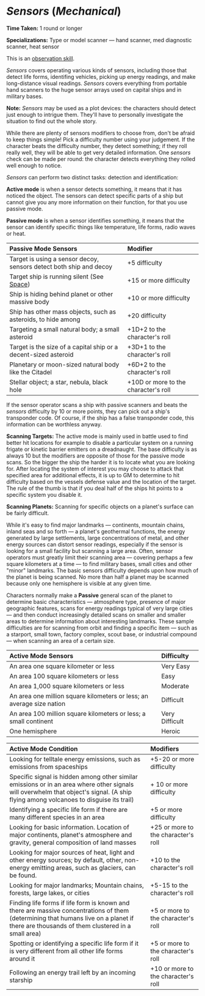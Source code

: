 # *Sensors* (*Mechanical*)

**Time Taken:** 1 round or longer

**Specializations:** Type or model scanner — hand scanner, med diagnostic scanner, heat sensor

This is an [observation skill](observation-skills.md).

*Sensors* covers operating various kinds of sensors, including those that detect life forms, identifing vehicles,
picking up energy readings, and make long-distance visual readings. *Sensors* covers everything from portable hand
scanners to the huge sensor arrays used on capital ships and in military bases.

**Note:** *Sensors* may be used as a plot devices: the characters should detect just enough to intrigue them. They'll
have to personally investigate the situation to find out the whole story.

While there are plenty of sensors modifiers to choose from, don't be afraid to keep things simple! Pick a difficulty
number using your judgement. If the character beats the difficulty number, they detect something; if they roll really
well, they will be able to get very detailed information. One *sensors* check can be made per round: the character
detects everything they rolled well enough to notice.

*Sensors* can perform two distinct tasks: detection and identification:

**Active mode** is when a sensor detects something, it means that it has noticed the object. The sensors can detect
specific parts of a ship but cannot give you any more information on their function, for that you use passive mode.

**Passive mode** is when a sensor identifies something, it means that the sensor can identify specific things like
temperature, life forms, radio waves or heat.

| Passive Mode Sensors                                               | Modifier                             |
| :----------------------------------------------------------------- | :----------------------------------- |
| Target is using a sensor decoy, sensors detect both ship and decoy | +5 difficulty                        |
| Target ship is running silent (See [Space](space.md))              | +15 or more difficulty               |
| Ship is hiding behind planet or other massive body                 | +10 or more difficulty               |
| Ship has other mass objects, such as asteroids, to hide among      | +20 difficulty                       |
| Targeting a small natural body; a small asteroid                   | +1D+2 to the character's roll        |
| Target is the size of a capital ship or a decent-sized asteroid    | +3D+1 to the character's roll        |
| Planetary or moon-sized natural body like the Citadel              | +6D+2 to the character's roll        |
| Stellar object; a star, nebula, black hole                         | +10D or more to the character's roll |

If the sensor operator scans a ship with passive scanners and beats the *sensors* difficulty by 10 or more points, they
can pick out a ship's transponder code. Of course, if the ship has a false transponder code, this information can be
worthless anyway.

**Scanning Targets:** The active mode is mainly used in battle used to find better hit locations for example to disable
a particular system on a running frigate or kinetic barrier emitters on a dreadnaught. The base difficulty is as always
10 but the modifiers are opposite of those for the passive mode scans. So the bigger the ship the harder it is to locate
what you are looking for. After locating the system of interest you may choose to attack that specified area for
additional effects, it is up to GM to determine to hit difficulty based on the vessels defense value and the location of
the target. The rule of the thumb is that if you deal half of the ships hit points to a specific system you disable it.

**Scanning Planets:** Scanning for specific objects on a planet's surface can be fairly difficult.

While it's easy to find major landmarks — continents, mountain chains, inland seas and so forth — a planet's geothermal
functions, the energy generated by large settlements, large concentrations of metal, and other energy sources can
distort sensor readings, especially if the sensor is looking for a small facility but scanning a large area. Often,
sensor operators must greatly limit their scanning area — covering perhaps a few square kilometers at a time — to find
military bases, small cities and other "minor" landmarks. The basic sensors difficulty depends upon how much of the
planet is being scanned. No more than half a planet may be scanned because only one hemisphere is visible at any given
time.

Characters normally make a **Passive** general scan of the planet to determine basic characteristics — atmosphere type,
presence of major geographic features, scans for energy readings typical of very large cities — and then conduct
increasingly detailed scans on smaller and smaller areas to determine information about interesting landmarks. These
sample difficulties are for scanning from orbit and finding a specific item — such as a starport, small town, factory
complex, scout base, or industrial compound — when scanning an area of a certain size.

| Active Mode Sensors                                                   | Difficulty     |
| :-------------------------------------------------------------------- | :------------- |
| An area one square kilometer or less                                  | Very Easy      |
| An area 100 square kilometers or less                                 | Easy           |
| An area 1,000 square kilometers or less                               | Moderate       |
| An area one million square kilometers or less; an average size nation | Difficult      |
| An area 100 million square kilometers or less; a small continent      | Very Difficult |
| One hemisphere                                                        | Heroic         |

| Active Mode Condition                                                           | Modifiers                          |
| :------------------------------------------------------------------------------ | :--------------------------------- |
| Looking for telltale energy emissions, such as emissions from spaceships        | +5-20 or more difficulty           |
| Specific signal is hidden among other similar emissions or in an area where other signals will overwhelm that object's signal. (A ship flying among volcanoes to disguise its trail) | + 10 or more difficulty |
| Identifying a specific life form if there are many different species in an area | +5 or more difficulty              |
| Looking for basic information. Location of major continents, planet's atmosphere and gravity, general composition of land masses | +25 or more to the character's roll |
| Looking for major sources of heat, light and other energy sources; by default, other, non-energy emitting areas, such as glaciers, can be found. | +10 to the character's roll |
| Looking for major landmarks; Mountain chains, forests, large lakes, or cities  | +5-15 to the character's roll       |
| Finding life forms if life form is known and there are massive concentrations of them (determining that humans live on a planet if there are thousands of them clustered in a small area) | +5 or more to the character's roll |
| Spotting or identifying a specific life form if it is very different from all other life forms around it | +5 or more to the character's roll
| Following an energy trail left by an incoming starship                         | +10 or more to the character's roll |
